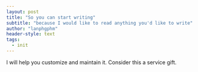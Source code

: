 ```yaml
---
layout: post
title: "So you can start writing"
subtitle: "because I would like to read anything you'd like to write"
author: "lanphgphm"
header-style: text
tags:
  - init
---
```


I will help you customize and maintain it. Consider this a service gift. 